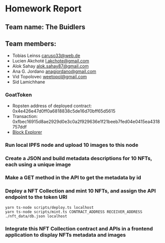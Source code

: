 # Homework Report

## Team name: The Buidlers

## Team members:

- Tobias Leinss <caruso33@web.de>
- Lucien Akchoté <l.akchote@gmail.com>
- Alok Sahay <alok.sahay87@gmail.com>
- Ana G. Jordano <anagjordano@gmail.com>
- Vid Topolovec <weetopol@gmail.com>
- Sid Lamichhane


### GoatToken

- Ropsten address of deployed contract: 0x4e426e47d0ff0a6818838c5de16d70bff65d5615
- Transaction: 0xfbec16915d8ae2929d0e3c0a2f929636e1f21beeb7fed04e0415ea4318757ddf
- [Block Explorer](https://ropsten.etherscan.io/address/0x4e426e47d0ff0a6818838c5de16d70bff65d5615)

### Run local IPFS node and upload 10 images to this node

### Create a JSON and build metadata descriptions for 10 NFTs, each using a unique image

### Make a GET method in the API to get the metadata by id

### Deploy a NFT Collection and mint 10 NFTs, and assign the API endpoint to the token URI

```shell
yarn ts-node scripts/deploy.ts localhost
yarn ts-node scripts/mint.ts CONTRACT_ADDRESS RECEIVER_ADDRESS ./nft_data/db.json localhost
```

### Integrate this NFT Collection contract and APIs in a frontend application to display NFTs metadata and images



